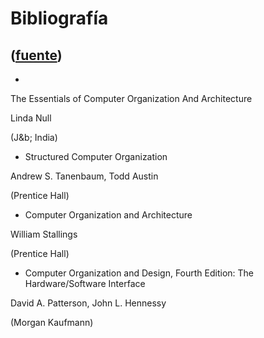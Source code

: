 # Bibliografía
([fuente](https://campus.exactas.uba.ar/course/view.php?id=1058&section=9))
---
  *   
The Essentials of Computer Organization And Architecture

Linda Null

(J&b; India)

  * Structured Computer Organization 

Andrew S. Tanenbaum, Todd Austin

(Prentice Hall)

  * Computer Organization and Architecture 

William Stallings

(Prentice Hall)

  * Computer Organization and Design, Fourth Edition: The Hardware/Software Interface 

David A. Patterson, John L. Hennessy

(Morgan Kaufmann)

